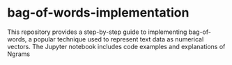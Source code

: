 # bag-of-words-implementation
This repository provides a step-by-step guide to implementing bag-of-words, a popular technique used to represent text data as numerical vectors. The Jupyter notebook includes code examples and explanations of Ngrams 
